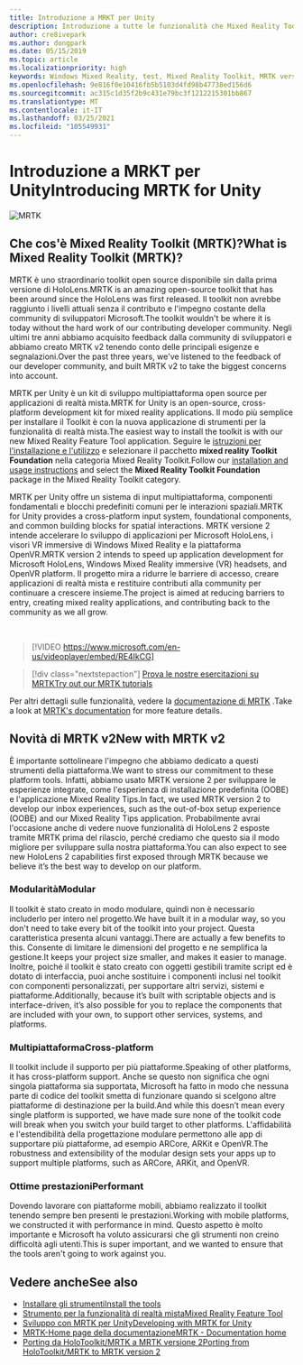 ```yaml
---
title: Introduzione a MRKT per Unity
description: Introduzione a tutte le funzionalità che Mixed Reality Toolkit con supporto multipiattaforma può offrire ai nuovi sviluppatori di realtà mista.
author: cre8ivepark
ms.author: dongpark
ms.date: 05/15/2019
ms.topic: article
ms.localizationpriority: high
keywords: Windows Mixed Reality, test, Mixed Reality Toolkit, MRTK versione 2, MRTK, strumenti, SDK, HoloLens, HoloLens 2, visore VR realtà mista, visore VR di windows mixed reality, visore per realtà virtuale, multipiattaforma
ms.openlocfilehash: 9e816f0e10416fb5b5103d4fd98b47738ed156d6
ms.sourcegitcommit: ac315c1d35f2b9c431e79bc3f1212215301bb867
ms.translationtype: MT
ms.contentlocale: it-IT
ms.lasthandoff: 03/25/2021
ms.locfileid: "105549931"
---
```

# <a name="introducing-mrtk-for-unity"></a><span data-ttu-id="8eade-104">Introduzione a MRKT per Unity</span><span class="sxs-lookup"><span data-stu-id="8eade-104">Introducing MRTK for Unity</span></span>

![MRTK](../../design/images/MRTK_UX_Hero.png)

## <a name="what-is-mixed-reality-toolkit-mrtk"></a><span data-ttu-id="8eade-106">Che cos'è Mixed Reality Toolkit (MRTK)?</span><span class="sxs-lookup"><span data-stu-id="8eade-106">What is Mixed Reality Toolkit (MRTK)?</span></span>

<span data-ttu-id="8eade-107">MRTK è uno straordinario toolkit open source disponibile sin dalla prima versione di HoloLens.</span><span class="sxs-lookup"><span data-stu-id="8eade-107">MRTK is an amazing open-source toolkit that has been around since the HoloLens was first released.</span></span> <span data-ttu-id="8eade-108">Il toolkit non avrebbe raggiunto i livelli attuali senza il contributo e l'impegno costante della community di sviluppatori Microsoft.</span><span class="sxs-lookup"><span data-stu-id="8eade-108">The toolkit wouldn't be where it is today without the hard work of our contributing developer community.</span></span> <span data-ttu-id="8eade-109">Negli ultimi tre anni abbiamo acquisito feedback dalla community di sviluppatori e abbiamo creato MRTK v2 tenendo conto delle principali esigenze e segnalazioni.</span><span class="sxs-lookup"><span data-stu-id="8eade-109">Over the past three years, we've listened to the feedback of our developer community, and built MRTK v2 to take the biggest concerns into account.</span></span>  

<span data-ttu-id="8eade-110">MRTK per Unity è un kit di sviluppo multipiattaforma open source per applicazioni di realtà mista.</span><span class="sxs-lookup"><span data-stu-id="8eade-110">MRTK for Unity is an open-source, cross-platform development kit for mixed reality applications.</span></span> <span data-ttu-id="8eade-111">Il modo più semplice per installare il Toolkit è con la nuova applicazione di strumenti per la funzionalità di realtà mista.</span><span class="sxs-lookup"><span data-stu-id="8eade-111">The easiest way to install the toolkit is with our new Mixed Reality Feature Tool application.</span></span> <span data-ttu-id="8eade-112">Seguire le [istruzioni per l'installazione e l'utilizzo](welcome-to-mr-feature-tool.md) e selezionare il pacchetto **mixed reality Toolkit Foundation** nella categoria Mixed Reality Toolkit.</span><span class="sxs-lookup"><span data-stu-id="8eade-112">Follow our [installation and usage instructions](welcome-to-mr-feature-tool.md) and select the **Mixed Reality Toolkit Foundation** package in the Mixed Reality Toolkit category.</span></span>

<span data-ttu-id="8eade-113">MRTK per Unity offre un sistema di input multipiattaforma, componenti fondamentali e blocchi predefiniti comuni per le interazioni spaziali.</span><span class="sxs-lookup"><span data-stu-id="8eade-113">MRTK for Unity provides a cross-platform input system, foundational components, and common building blocks for spatial interactions.</span></span> <span data-ttu-id="8eade-114">MRTK versione 2 intende accelerare lo sviluppo di applicazioni per Microsoft HoloLens, i visori VR immersive di Windows Mixed Reality e la piattaforma OpenVR.</span><span class="sxs-lookup"><span data-stu-id="8eade-114">MRTK version 2 intends to speed up application development for Microsoft HoloLens, Windows Mixed Reality immersive (VR) headsets, and OpenVR platform.</span></span> <span data-ttu-id="8eade-115">Il progetto mira a ridurre le barriere di accesso, creare applicazioni di realtà mista e restituire contributi alla community per continuare a crescere insieme.</span><span class="sxs-lookup"><span data-stu-id="8eade-115">The project is aimed at reducing barriers to entry, creating mixed reality applications, and contributing back to the community as we all grow.</span></span>

<br>

> [!VIDEO https://www.microsoft.com/en-us/videoplayer/embed/RE4IkCG]

> [!div class="nextstepaction"]
> [<span data-ttu-id="8eade-116">Prova le nostre esercitazioni su MRTK</span><span class="sxs-lookup"><span data-stu-id="8eade-116">Try out our MRTK tutorials</span></span>](tutorials/mr-learning-base-01.md)

<span data-ttu-id="8eade-117">Per altri dettagli sulle funzionalità, vedere la [documentazione di MRTK](/windows/mixed-reality/mrtk-unity) .</span><span class="sxs-lookup"><span data-stu-id="8eade-117">Take a look at [MRTK's documentation](/windows/mixed-reality/mrtk-unity) for more feature details.</span></span>

## <a name="new-with-mrtk-v2"></a><span data-ttu-id="8eade-118">Novità di MRTK v2</span><span class="sxs-lookup"><span data-stu-id="8eade-118">New with MRTK v2</span></span>

<span data-ttu-id="8eade-119">È importante sottolineare l'impegno che abbiamo dedicato a questi strumenti della piattaforma.</span><span class="sxs-lookup"><span data-stu-id="8eade-119">We want to stress our commitment to these platform tools.</span></span>  <span data-ttu-id="8eade-120">Infatti, abbiamo usato MRTK versione 2 per sviluppare le esperienze integrate, come l'esperienza di installazione predefinita (OOBE) e l'applicazione Mixed Reality Tips.</span><span class="sxs-lookup"><span data-stu-id="8eade-120">In fact, we used MRTK version 2 to develop our inbox experiences, such as the out-of-box setup experience (OOBE) and our Mixed Reality Tips application.</span></span> <span data-ttu-id="8eade-121">Probabilmente avrai l'occasione anche di vedere nuove funzionalità di HoloLens 2 esposte tramite MRTK prima del rilascio, perché crediamo che questo sia il modo migliore per sviluppare sulla nostra piattaforma.</span><span class="sxs-lookup"><span data-stu-id="8eade-121">You can also expect to see new HoloLens 2 capabilities first exposed through MRTK because we believe it’s the best way to develop on our platform.</span></span>

### <a name="modular"></a><span data-ttu-id="8eade-122">Modularità</span><span class="sxs-lookup"><span data-stu-id="8eade-122">Modular</span></span>

<span data-ttu-id="8eade-123">Il toolkit è stato creato in modo modulare, quindi non è necessario includerlo per intero nel progetto.</span><span class="sxs-lookup"><span data-stu-id="8eade-123">We have built it in a modular way, so you don't need to take every bit of the toolkit into your project.</span></span>  <span data-ttu-id="8eade-124">Questa caratteristica presenta alcuni vantaggi.</span><span class="sxs-lookup"><span data-stu-id="8eade-124">There are actually a few benefits to this.</span></span>  <span data-ttu-id="8eade-125">Consente di limitare le dimensioni del progetto e ne semplifica la gestione.</span><span class="sxs-lookup"><span data-stu-id="8eade-125">It keeps your project size smaller, and makes it easier to manage.</span></span>  <span data-ttu-id="8eade-126">Inoltre, poiché il toolkit è stato creato con oggetti gestibili tramite script ed è dotato di interfaccia, puoi anche sostituire i componenti inclusi nel toolkit con componenti personalizzati, per supportare altri servizi, sistemi e piattaforme.</span><span class="sxs-lookup"><span data-stu-id="8eade-126">Additionally, because it’s built with scriptable objects and is interface-driven, it’s also possible for you to replace the components that are included with your own, to support other services, systems, and platforms.</span></span>

### <a name="cross-platform"></a><span data-ttu-id="8eade-127">Multipiattaforma</span><span class="sxs-lookup"><span data-stu-id="8eade-127">Cross-platform</span></span>

<span data-ttu-id="8eade-128">Il toolkit include il supporto per più piattaforme.</span><span class="sxs-lookup"><span data-stu-id="8eade-128">Speaking of other platforms, it has cross-platform support.</span></span>  <span data-ttu-id="8eade-129">Anche se questo non significa che ogni singola piattaforma sia supportata, Microsoft ha fatto in modo che nessuna parte di codice del toolkit smetta di funzionare quando si scelgono altre piattaforme di destinazione per la build.</span><span class="sxs-lookup"><span data-stu-id="8eade-129">And while this doesn’t mean every single platform is supported, we have made sure none of the toolkit code will break when you switch your build target to other platforms.</span></span>  <span data-ttu-id="8eade-130">L'affidabilità e l'estendibilità della progettazione modulare permettono alle app di supportare più piattaforme, ad esempio ARCore, ARKit e OpenVR.</span><span class="sxs-lookup"><span data-stu-id="8eade-130">The robustness and extensibility of the modular design sets your apps up to support multiple platforms, such as ARCore, ARKit, and OpenVR.</span></span>

### <a name="performant"></a><span data-ttu-id="8eade-131">Ottime prestazioni</span><span class="sxs-lookup"><span data-stu-id="8eade-131">Performant</span></span>

<span data-ttu-id="8eade-132">Dovendo lavorare con piattaforme mobili, abbiamo realizzato il toolkit tenendo sempre ben presenti le prestazioni.</span><span class="sxs-lookup"><span data-stu-id="8eade-132">Working with mobile platforms, we constructed it with performance in mind.</span></span>  <span data-ttu-id="8eade-133">Questo aspetto è molto importante e Microsoft ha voluto assicurarsi che gli strumenti non creino difficoltà agli utenti.</span><span class="sxs-lookup"><span data-stu-id="8eade-133">This is super important, and we wanted to ensure that the tools aren't going to work against you.</span></span>

## <a name="see-also"></a><span data-ttu-id="8eade-134">Vedere anche</span><span class="sxs-lookup"><span data-stu-id="8eade-134">See also</span></span>

* [<span data-ttu-id="8eade-135">Installare gli strumenti</span><span class="sxs-lookup"><span data-stu-id="8eade-135">Install the tools</span></span>](../install-the-tools.md)
* [<span data-ttu-id="8eade-136">Strumento per la funzionalità di realtà mista</span><span class="sxs-lookup"><span data-stu-id="8eade-136">Mixed Reality Feature Tool</span></span>](welcome-to-mr-feature-tool.md)
* [<span data-ttu-id="8eade-137">Sviluppo con MRTK per Unity</span><span class="sxs-lookup"><span data-stu-id="8eade-137">Developing with MRTK for Unity</span></span>](unity-development-overview.md)
* [<span data-ttu-id="8eade-138">MRTK-Home page della documentazione</span><span class="sxs-lookup"><span data-stu-id="8eade-138">MRTK - Documentation home</span></span>](/windows/mixed-reality/mrtk-unity/)
* [<span data-ttu-id="8eade-139">Porting da HoloToolkit/MRTK a MRTK versione 2</span><span class="sxs-lookup"><span data-stu-id="8eade-139">Porting from HoloToolkit/MRTK to MRTK version 2</span></span>](/windows/mixed-reality/mrtk-unity/updates-deployment/htk-to-mrtk-porting-guide)